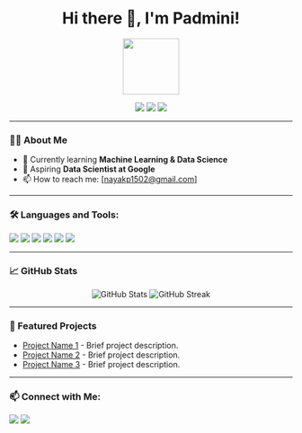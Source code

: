 <h1 align="center">Hi there 👋, I'm Padmini!</h1>

<p align="center">
  <img src="https://user-images.githubusercontent.com/YOUR_IMAGE" width="100" height="100"/>
</p>

<p align="center">
  <a href="https://twitter.com/YOUR_TWITTER"><img src="https://img.shields.io/twitter/follow/YOUR_TWITTER?label=Twitter&style=social"></a>
  <a href="www.linkedin.com/in/padmini-nayak-16sant"><img src="https://img.shields.io/badge/LinkedIn-blue?style=flat&logo=linkedin"></a>
  <a href="https://github.com/nayakp1502"><img src="https://img.shields.io/github/followers/YOUR_GITHUB?label=Followers&style=social"></a>
</p>

---

### 👨‍💻 About Me
- 🌱 Currently learning **Machine Learning & Data Science**
- 💼 Aspiring **Data Scientist at Google**
- 📫 How to reach me: [nayakp1502@gmail.com]

---

### 🛠️ Languages and Tools:
<p align="left">
  <img src="https://img.shields.io/badge/Python-3776AB?style=flat&logo=python&logoColor=white"/>
  <img src="https://img.shields.io/badge/Java-007396?style=flat&logo=java&logoColor=white"/>
  <img src="https://img.shields.io/badge/HTML-E34F26?style=flat&logo=html5&logoColor=white"/>
  <img src="https://img.shields.io/badge/CSS-1572B6?style=flat&logo=css3&logoColor=white"/>
  <img src="https://img.shields.io/badge/JavaScript-F7DF1E?style=flat&logo=javascript&logoColor=black"/>
  <img src="https://img.shields.io/badge/Express.js-000000?style=flat&logo=express&logoColor=white"/>
</p>

---

### 📈 GitHub Stats
<p align="center">
  <img src="https://github-readme-stats.vercel.app/api?username=YOUR_GITHUB&show_icons=true&theme=radical" alt="GitHub Stats">
  <img src="https://github-readme-streak-stats.herokuapp.com/?user=YOUR_GITHUB&theme=radical" alt="GitHub Streak">
</p>

---

### 🌟 Featured Projects
- [Project Name 1](https://github.com/YOUR_USERNAME/PROJECT1) - Brief project description.
- [Project Name 2](https://github.com/YOUR_USERNAME/PROJECT2) - Brief project description.
- [Project Name 3](https://github.com/YOUR_USERNAME/PROJECT3) - Brief project description.

---

### 📫 Connect with Me:
<p align="left">
  <a href="https://linkedin.com/in/YOUR_LINKEDIN"><img src="https://img.shields.io/badge/-LinkedIn-blue?style=flat&logo=Linkedin&logoColor=white" /></a>
  <a href="https://twitter.com/YOUR_TWITTER"><img src="https://img.shields.io/badge/-Twitter-blue?style=flat&logo=twitter&logoColor=white" /></a>
</p>

